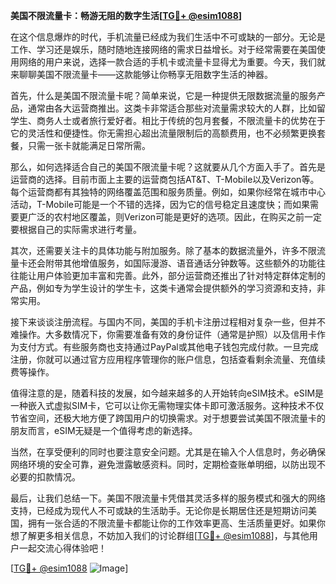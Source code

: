 **美国不限流量卡：畅游无阻的数字生活[[TG💪+ @esim1088](https://t.me/s/esim1088)]**

在这个信息爆炸的时代，手机流量已经成为我们生活中不可或缺的一部分。无论是工作、学习还是娱乐，随时随地连接网络的需求日益增长。对于经常需要在美国使用网络的用户来说，选择一款合适的手机卡或流量卡显得尤为重要。今天，我们就来聊聊美国不限流量卡——这款能够让你畅享无阻数字生活的神器。

首先，什么是美国不限流量卡呢？简单来说，它是一种提供无限数据流量的服务产品，通常由各大运营商推出。这类卡非常适合那些对流量需求较大的人群，比如留学生、商务人士或者旅行爱好者。相比于传统的包月套餐，不限流量卡的优势在于它的灵活性和便捷性。你无需担心超出流量限制后的高额费用，也不必频繁更换套餐，只需一张卡就能满足日常所需。

那么，如何选择适合自己的美国不限流量卡呢？这就要从几个方面入手了。首先是运营商的选择。目前市面上主要的运营商包括AT&T、T-Mobile以及Verizon等。每个运营商都有其独特的网络覆盖范围和服务质量。例如，如果你经常在城市中心活动，T-Mobile可能是一个不错的选择，因为它的信号稳定且速度快；而如果需要更广泛的农村地区覆盖，则Verizon可能是更好的选项。因此，在购买之前一定要根据自己的实际需求进行考量。

其次，还需要关注卡的具体功能与附加服务。除了基本的数据流量外，许多不限流量卡还会附带其他增值服务，如国际漫游、语音通话分钟数等。这些额外的功能往往能让用户体验更加丰富和完善。此外，部分运营商还推出了针对特定群体定制的产品，例如专为学生设计的学生卡，这类卡通常会提供额外的学习资源和支持，非常实用。

接下来谈谈注册流程。与国内不同，美国的手机卡注册过程相对复杂一些，但并不难操作。大多数情况下，你需要准备有效的身份证件（通常是护照）以及信用卡作为支付方式。有些服务商也支持通过PayPal或其他电子钱包完成付款。一旦完成注册，你就可以通过官方应用程序管理你的账户信息，包括查看剩余流量、充值续费等操作。

值得注意的是，随着科技的发展，如今越来越多的人开始转向eSIM技术。eSIM是一种嵌入式虚拟SIM卡，它可以让你无需物理实体卡即可激活服务。这种技术不仅节省空间，还极大地方便了跨国用户的切换需求。对于想要尝试美国不限流量卡的朋友而言，eSIM无疑是一个值得考虑的新选择。

当然，在享受便利的同时也要注意安全问题。尤其是在输入个人信息时，务必确保网络环境的安全可靠，避免泄露敏感资料。同时，定期检查账单明细，以防出现不必要的扣款情况。

最后，让我们总结一下。美国不限流量卡凭借其灵活多样的服务模式和强大的网络支持，已经成为现代人不可或缺的生活助手。无论你是长期居住还是短期访问美国，拥有一张合适的不限流量卡都能让你的工作效率更高、生活质量更好。如果你想了解更多相关信息，不妨加入我们的讨论群组[[TG💪+ @esim1088](https://t.me/s/esim1088)]，与其他用户一起交流心得体验吧！

[[TG💪+ @esim1088](https://t.me/s/esim1088) ![Image](https://i.postimg.cc/4NQfJmqS/Snipaste-2025-05-13-00-14-12.png)]